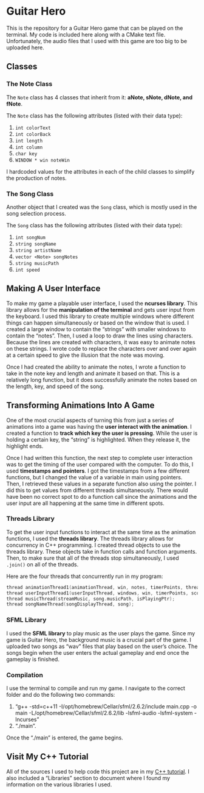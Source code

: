 # Guitar Hero
This is the repository for a Guitar Hero game that can be played on the terminal. My code is included here along with a CMake text file. Unfortunately, the audio files that I used with this game are too big to be uploaded here. 

## Classes

### The Note Class

The ```Note``` class has 4 classes that inherit from it: **aNote, sNote, dNote, and fNote**. 

The ```Note``` class has the following attributes (listed with their data type):
1. ```int colorText```
2. ```int colorBack```
3. ```int length```
4. ```int column```
5. ```char key```
6. ```WINDOW * win noteWin```

I hardcoded values for the attributes in each of the child classes to simplify the production of notes. 

### The Song Class 

Another object that I created was the ```Song``` class, which is mostly used in the song selection process. 

The ```Song``` class has the following attributes (listed with their data type):
1. ```int songNum```
2. ```string songName```
3. ```string artistName```
4. ```vector <Note> songNotes```
5. ```string musicPath```
6. ```int speed```


## Making A User Interface

To make my game a playable user interface, I used the **ncurses library**. This library allows for the **manipulation of the terminal** and gets user input from the keyboard. I used this library to create multiple windows where different things can happen simultaneously or based on the window that is used. I created a large window to contain the “strings” with smaller windows to contain the “notes”. Then, I used a loop to draw the lines using characters. Because the lines are created with characters, it was easy to animate notes on these strings. I wrote code to replace the characters over and over again at a certain speed to give the illusion that the note was moving.   

Once I had created the ability to animate the notes, I wrote a function to take in the note key and length and animate it based on that. This is a relatively long function, but it does successfully animate the notes based on the length, key, and speed of the song.   

## Transforming Animations Into A Game

One of the most crucial aspects of turning this from just a series of animations into a game was having the **user interact with the animation**. I created a function to **track which key the user is pressing**. While the user is holding a certain key, the “string” is highlighted. When they release it, the highlight ends. 

Once I had written this function, the next step to complete user interaction was to get the timing of the user compared with the computer. To do this, I used **timestamps and pointers**. I got the timestamps from a few different functions, but I changed the value of a variable in main using pointers. Then, I retrieved these values in a separate function also using the pointer. I did this to get values from different threads simultaneously. There would have been no correct spot to do a function call since the animations and the user input are all happening at the same time in different spots.   

### Threads Library 

To get the user input functions to interact at the same time as the animation functions, I used the **threads library**. The threads library allows for concurrency in C++ programming. I created thread objects to use the threads library. These objects take in function calls and function arguments. Then, to make sure that all of the threads stop simultaneously, I used ```.join()``` on all of the threads.   

Here are the four threads that concurrently run in my program:

```cpp
thread animationThread1(animationThread, win, notes, timerPoints, threadFinishPtr, scorePtr, currentNotePtr, song.speed);
thread userInputThread1(userInputThread, windows, win, timerPoints, scorePtr, threadFinishPtr, currentNotePtr);
thread musicThread(streamMusic, song.musicPath, isPlayingPtr);
thread songNameThread(songDisplayThread, song);
```

### SFML Library 

I used the **SFML library** to play music as the user plays the game. Since my game is Guitar Hero, the background music is a crucial part of the game. I uploaded two songs as “wav” files that play based on the user’s choice. The songs begin when the user enters the actual gameplay and end once the gameplay is finished. 

### Compilation 

I use the terminal to compile and run my game. I navigate to the correct folder and do the following two commands:   

1. “g++ -std=c++11 -I/opt/homebrew/Cellar/sfml/2.6.2/include main.cpp -o main -L/opt/homebrew/Cellar/sfml/2.6.2/lib -lsfml-audio -lsfml-system -lncurses”
2. “./main”.

Once the “./main” is entered, the game begins. 

## Visit My C++ Tutorial

All of the sources I used to help code this project are in my [C++ tutorial](https://github.com/courtneygrace40/CS-330-Project). I also included a “Libraries” section to document where I found my information on the various libraries I used. 
 

